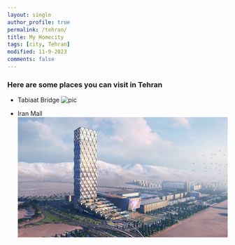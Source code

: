 ```yaml
---
layout: single
author_profile: true
permalink: /tehran/
title: My Homecity
tags: [city, Tehran]
modified: 11-9-2023
comments: false
---
```


### Here are some places you can visit in Tehran

- Tabiaat Bridge
![pic](https://images.app.goo.gl/fv3Cs86QRU5DMqbw6)

- Iran Mall
![mall](assets/images/arefe/mall.jpg)



